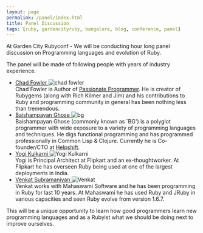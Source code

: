 ```yaml
---
layout: page
permalink: /panel/index.html
title: Panel Discussion
tags: [ruby, gardencityruby, bangalore, blog, conference, panel]
---
```


At Garden City Rubyconf - We will be conducting hour long panel discussion
on Programming languages and evolution of Ruby.

The panel will be made of following people with years of industry experience.

<ul class="panel-discussion">
  <li class="clearfix">
    <div>
      <a href="http://chadfowler.com/"> Chad Fowler </a>
      <img src="{{ site.url}}/images/panel/chad.jpg" alt="chad fowler"/>
    </div>
    <div>
       Chad Fowler is Author of <a href="http://www.amazon.com/The-Passionate-Programmer-Remarkable-Development/dp/1934356344">Passionate Programmer</a>.  He is creator of Rubygems (along with Rich Kilmer and Jim) and his contributions to Ruby and programming community in general has been nothing less than tremendous.
    </div>
  </li>

  <li class="clearfix">
    <div>    
      <a href="https://twitter.com/ghoseb"> Baishampayan Ghose </a>
      <img src="{{ site.url}}/images/panel/bg.jpg" alt="bg" />
    </div>
    <div>
Baishampayan Ghose (commonly known as `BG') is a polyglot programmer
with wide exposure to a variety of programming languages and
techniques. He digs functional programming and has programmed
professionally in Common Lisp & Clojure. Currently he is
Co-founder/CTO at <a href="http://www.helpshift.com">Helpshift</a>.
    </div>
  </li>

  <li class="clearfix">
    <div>
      <a href="http://yogikulkarni.com/"> Yogi Kulkarni </a>
      <img src="{{ site.url}}/images/panel/yogi1.jpg" alt="Yogi Kulkarni" />
    </div>
    <div>
Yogi is Principal Architect at Flipkart and an ex-thoughtworker. At Flipkart he has overseen Ruby being used at one of the largest deployments in India. 
    </div>
  </li>
  
  <li class="clearfix">
    <div>
      <a href="http://www.mahaswami.com/"> Venkat Subramaniyan </a>
      <img src="{{ site.url}}/images/panel/default-avatar.png" alt="Venkat" />
    </div>
    <div>
    Venkat works with Mahaswami Software and he has been programming in Ruby for last 10 years. At Mahaswami he has used Ruby and JRuby in various capacities and seen Ruby evolve from version 1.6.7.
    </div>
  </li>
</ul>

This will be a unique opportunity to learn how good programmers learn new programming languages
and as a Rubyist what we should be doing next to improve ourselves.

